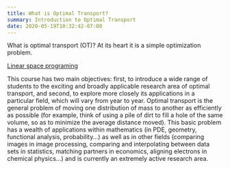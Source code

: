 ```yaml
---
title: What is Optimal Transport?
summary: Introduction to Optimal Transport
date: 2020-05-19T10:32:42-07:00
---
```


What is optimal transport (OT)? At its heart it is a simple optimization problem. 

[Linear space programing](https://en.wikipedia.org/wiki/Linear_programming)

This course has two main objectives: first, to introduce a wide range of students
to the exciting and broadly applicable research area of optimal transport, and
second, to explore more closely its applications in a particular field, which
will vary from year to year.  Optimal transport is the general problem of moving
one distribution of mass to another as efficiently as possible (for example,
think of using a pile of dirt to fill a hole of the same volume, so as to
minimize the average distance moved).  This basic problem has a wealth of
applications within mathematics (in PDE, geometry, functional analysis,
probability...) as well as in other fields (comparing images in image
processing, comparing and interpolating between data sets in statistics,
matching partners in economics, aligning electrons in chemical physics...) and
is currently an extremely active research area.
